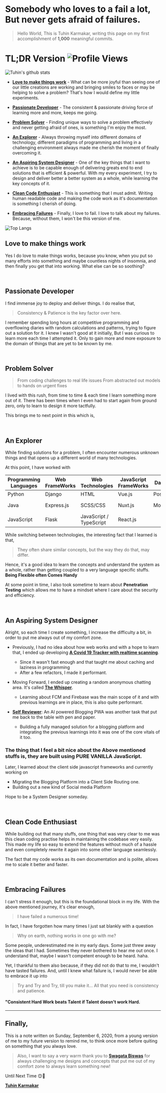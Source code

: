 # Somebody who loves to a fail a lot, But never gets afraid of failures.

> Hello World, This is Tuhin Karmakar, writing this page on my first accomplishment of **1,000** meaningful commits.

# TL;DR Version ![Profile Views](https://komarev.com/ghpvc/?username=tuhinkarmakar3882&color=green)

![Tuhin's github stats](https://github-readme-stats.vercel.app/api?username=tuhinkarmakar3882&count_private=true&show_icons=true)

- **[Love to make things work](#love-to-make-things-work)** - What can be more joyful than seeing one of our little creations are working and bringing smiles to faces or may be helping to solve a problem? That's how I would define my little experiments.

- **[Passionate Developer](#passionate-developer)** - The consistent & passionate driving force of learning more and more, keeps me going.

- **[Problem Solver](#problem-solver)** - Finding unique ways to solve a problem effectively and never getting afraid of ones, is something I'm enjoy the most.

- **[An Explorer](#an-explorer)** - Always throwing myself into different domains of technology, different paradigms of programming and living in a challenging environment always made me cherish the moment of finally overcoming it.

- **[An Aspiring System Designer](#an-aspiring-system-designer)** - One of the key things that I want to achieve is to be capable enough of delivering greats end to end solutions that is efficient & powerful. With my every experiment, I try to design and deliver better a better system as a whole, while learning the key concepts of it.

- **[Clean Code Enthusiast](#clean-code-enthusiast)** - This is something that I must admit. Writing human readable code and making the code work as it's documentation is something I cherish of doing.

- **[Embracing Failures](#embracing-failures)** - Finally, I love to fail. I love to talk about my failures. Because, without them, I won't be this version of me.

![Top Langs](https://github-readme-stats.vercel.app/api/top-langs/?username=tuhinkarmakar3882&langs_count=10&layout=compact)

## Love to make things work
Yes I do love to make things works, because you know, when you put so many efforts into something and maybe countless nights of insomnia, and then finally you get that into working. What else can be so soothing?

<br>

## Passionate Developer
I find immense joy to deploy and deliver things. I do realise that,
> Consistency & Patience is the key factor over here.

I remember spending long hours at competitive programming and overflowing diaries with random calculations and patterns, trying to figure out a solution for it. I knew I wasn't good at it initially, But I was curious to learn more each time I attempted it. Only to gain more and more exposure to the domain of things that are yet to be known by me.

<br>

## Problem Solver
> From coding challenges to real life issues
> From abstracted out models to hands on urgent fixes

I lived with this rush, from time to time & each time I learn something more out of it. There has been times when I even had to start again from ground zero, only to learn to design it more tactfully.

This brings me to next point in this which is,

<br>

## An Explorer
While finding solutions for a problem, I often encounter numerous unknown things and that opens up a different world of many technologies.

At this point, I have worked with

| Programming Languages | Web FrameWorks | Web Technologies        | JavaScript FrameWorks | Databases | Cloud Technology | Design Systems      |
| ------                | ------         | ------                  | ------                | ------    | ------           | ------              |
| Python                | Django         | HTML                    | Vue.js                | PostgreSQL| Firebase         | Bootstrap           |
| Java                  | Express.js     | SCSS/CSS                | Nuxt.js               | MongoDB   | AWS              | Material Design     |
| JavaScript            | Flask          | JavaScript / TypeScript | React.js              |           | Digital Ocean    | Figma (Prototyping) |


While switching between technologies, the interesting fact that I learned is that,

> They often share similar concepts, but the way they do that, may differ.

Hence, it's a good idea to learn the concepts and understand the system as a whole, rather than getting coupled to a very language specific stuffs.
**Being Flexible often Comes Handy**

At some point in time, I also took sometime to learn about **Penetration Testing** which allows me to have a mindset where I care about the security and efficiency.

<br>

## An Aspiring System Designer
Alright, so each time I create something, I increase the difficulty a bit, in order to put me always out of my comfort zone.

- Previously, I had no idea about how web works and with a hope to learn that, I ended up developing **[A Covid 19 Tracker with realtime scanning](https://covid19response.live)**.
    - Since it wasn't fast enough and that taught me about caching and laziness in programming
    - After a few refactors, I made it performant.

- Moving Forward, I ended up creating a random anonymous chatting area. It's called  **[The Whisper](https://whisper.nubes.live)**.
    - Learning about FCM and Firebase was the main scope of it and with previous learnings are in place, this is also quite performant.

- **[Self Reviewer](https://self.reviewer.nubes.live)**: An AI powered Blogging PWA was another task that put me back to the table with pen and paper.
    - Building a fully managed solution for a blogging platform and integrating the previous learnings into it was one of the core vitals of it too.


### The thing that I feel a bit nice about the Above mentioned stuffs is, they are built using PURE VANILLA JavaScript.

Later, I learned about the client side javascript frameworks and currently working on
- Migrating the Blogging Platform into a Client Side Routing one.
- Building out a new kind of Social media Platform

Hope to be a System Designer someday.

<br>

## Clean Code Enthusiast
While building out that many stuffs, one thing that was very clear to me was this clean coding practise helps in maintaining the codebase very easily. This made my life so easy to extend the features without much of a hassle and even completely rewrite it again into some other language seamlessly.

The fact that my code works as its own documentation and is polite, allows me to scale it better and faster.

<br>

## Embracing Failures
I can't stress it enough, but this is the foundational block in my life. With the above mentioned journey, it's clear enough,
> I have failed a numerous time!

In fact, I have forgotten how many times I just sat blankly with a question
> Why on earth, nothing works in one go with me?

Some people, underestimated me in my early days. Some just threw away the ideas that I had. Sometimes they never bothered to hear me out once. I understand that, maybe I wasn't competent enough to be heard. haha.

Yet, I thankful to them also because, if they did not do that to me, I wouldn't have tasted failures. And, until I knew what failure is, I would never be able to embrace it up into

> Try and Try and Try, till you make it... All that you need is consistency and patience.

#### "Consistent Hard Work beats Talent if Talent doesn't work Hard.

---

## Finally,

This is a note written on Sunday, September 6, 2020, from a young version of me to my future version to remind me, to think once more before quiting on something that you always love.

> Also, I want to say a very warm thank you to **[Swagata Biswas](https://www.linkedin.com/in/swagata-biswas-uiux/)** for always challenging me designs and concepts that put me out of my comfort zone to always learn something new!

  

Until Next Time 😊🥳

**[Tuhin Karmakar](https://www.linkedin.com/in/tuhinkarmakar3882/)**


